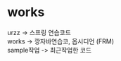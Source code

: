 # works
urzz       -> 스프링 연습코드 <br>
works      -> 깡자바연습코, 옵시디언 (FRM) <br>
sample작업  -> 최근작업한 코드<br>
